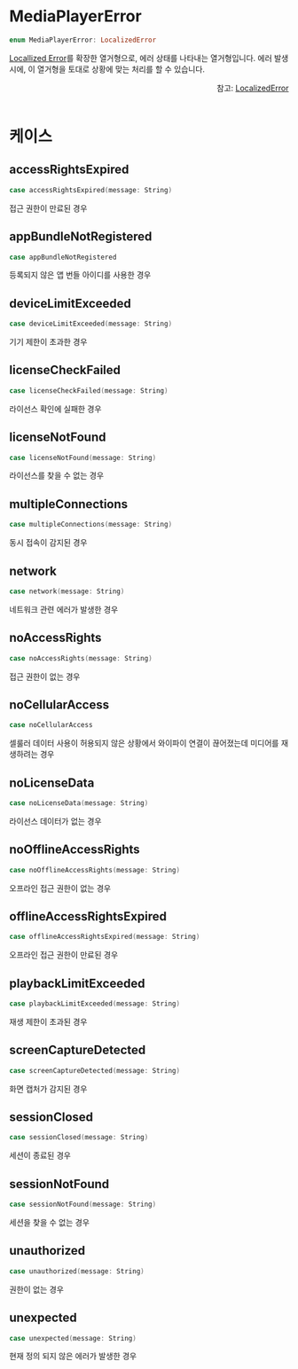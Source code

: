 # MediaPlayerError

```swift
enum MediaPlayerError: LocalizedError
```

[Locallized Error](https://developer.apple.com/documentation/foundation/localizederror/)를 확장한 열거형으로, 에러 상태를 나타내는 열거형입니다. 에러 발생 시에, 이 열거형을 토대로 상황에 맞는 처리를 할 수 있습니다.

<div align="right">
참고: <a href="https://developer.apple.com/documentation/foundation/localizederror">LocalizedError</a>
</div>

<br>

# 케이스

## accessRightsExpired

```swift
case accessRightsExpired(message: String)
```

접근 권한이 만료된 경우

## appBundleNotRegistered

```swift
case appBundleNotRegistered
```

등록되지 않은 앱 번들 아이디를 사용한 경우

## deviceLimitExceeded

```swift
case deviceLimitExceeded(message: String)
```

기기 제한이 초과한 경우

## licenseCheckFailed

```swift
case licenseCheckFailed(message: String)
```

라이선스 확인에 실패한 경우

## licenseNotFound

```swift
case licenseNotFound(message: String)
```

라이선스를 찾을 수 없는 경우

## multipleConnections

```swift
case multipleConnections(message: String)
```

동시 접속이 감지된 경우

## network

```swift
case network(message: String)
```

네트워크 관련 에러가 발생한 경우

## noAccessRights

```swift
case noAccessRights(message: String)
```

접근 권한이 없는 경우

## noCellularAccess

```swift
case noCellularAccess
```

셀룰러 데이터 사용이 허용되지 않은 상황에서 와이파이 연결이 끊어졌는데 미디어를 재생하려는 경우

## noLicenseData

```swift
case noLicenseData(message: String)
```

라이선스 데이터가 없는 경우

## noOfflineAccessRights

```swift
case noOfflineAccessRights(message: String)
```

오프라인 접근 권한이 없는 경우

## offlineAccessRightsExpired

```swift
case offlineAccessRightsExpired(message: String)
```

오프라인 접근 권한이 만료된 경우

## playbackLimitExceeded

```swift
case playbackLimitExceeded(message: String)
```

재생 제한이 초과된 경우

## screenCaptureDetected

```swift
case screenCaptureDetected(message: String)
```

화면 캡처가 감지된 경우

## sessionClosed

```swift
case sessionClosed(message: String)
```

세션이 종료된 경우

## sessionNotFound

```swift
case sessionNotFound(message: String)
```

세션을 찾을 수 없는 경우

## unauthorized

```swift
case unauthorized(message: String)
```

권한이 없는 경우

## unexpected

```swift
case unexpected(message: String)
```

현재 정의 되지 않은 에러가 발생한 경우

